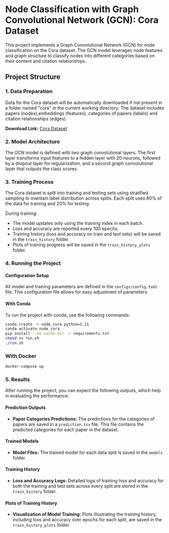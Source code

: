 # Node Classification with Graph Convolutional Network (GCN): Cora Dataset

This project implements a Graph Convolutional Network (GCN) for node classification on the Cora dataset. The GCN model leverages node features and graph structure to classify nodes into different categories based on their content and citation relationships.

## Project Structure

### 1. Data Preparation
Data for the Cora dataset will be automatically downloaded if not present in a folder named "cora" in the current working directory. The dataset includes papers (nodes),embeddings (features), categories of papers (labels) and citation relationships (edges).

**Download Link:** [Cora Dataset](https://linqs-data.soe.ucsc.edu/public/lbc/cora.tgz)

### 2. Model Architecture
The GCN model is defined with two graph convolutional layers. The first layer transforms input features to a hidden layer with 20 neurons, followed by a dropout layer for regularization, and a second graph convolutional layer that outputs the class scores.

### 3. Training Process
The Cora dataset is split into training and testing sets using stratified sampling to maintain label distribution across splits. Each split uses 80% of the data for training and 20% for testing.

During training:
- The model updates only using the training index in each batch.
- Loss and accuracy are reported every 100 epochs.
- Training history (loss and accuracy on train and test sets) will be saved in the `train_history` folder.
- Plots of training progress will be saved in the `train_history_plots` folder.

### 4. Running the Project

#### Configuration Setup
All model and training parameters are defined in the `configs/config.toml` file. This configuration file allows for easy adjustment of parameters.

#### With Conda
To run the project with conda, use the following commands:

```bash
conda create -n node_cora python=3.11
conda activate node_cora
pip install --no-cache-dir -r requirements.txt
chmod +x run.sh
./run.sh
```

### With Docker
```bash
docker-compose up
```
### 5. Results

After running the project, you can expect the following outputs, which help in evaluating the performance:

#### Prediction Outputs
- **Paper Categories Predictions:** The predictions for the categories of papers are saved in a `prediction.tsv` file. This file contains the predicted categories for each paper in the dataset.

#### Trained Models
- **Model Files:** The trained model for each data split is saved in the `models` folder. 

#### Training History
- **Loss and Accuracy Logs:** Detailed logs of training loss and accuracy for both the training and test sets across every split are stored in the `train_history` folder.

#### Plots of Training History
- **Visualization of Model Training:** Plots illustrating the training history, including loss and accuracy over epochs for each split, are saved in the `train_history_plots` folder. 



